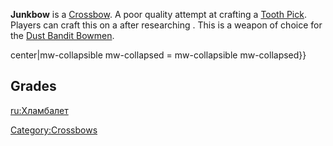 **Junkbow** is a [Crossbow](Crossbows.md "wikilink"). A poor quality
attempt at crafting a [Tooth Pick](Tooth_Pick.md "wikilink"). Players can
craft this on a [](Crossbow_Crafting_Bench.md) after researching [](Crossbow_Crafting_(Tech).md). This is a weapon of
choice for the [Dust Bandit Bowmen](Dust_Bandit_Bowman.md "wikilink").

center\|mw-collapsible mw-collapsed = mw-collapsible mw-collapsed}}

## Grades

[ru:Хламбалет](ru:Хламбалет "wikilink")

[Category:Crossbows](Category:Crossbows "wikilink")